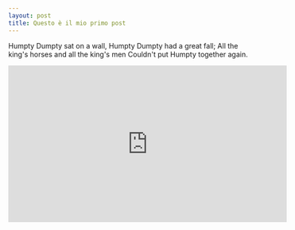 ```yaml
---
layout: post
title: Questo è il mio primo post
---
```



Humpty Dumpty sat on a wall,
Humpty Dumpty had a great fall;
All the king's horses and all the king's men
Couldn't put Humpty together again.

<iframe width="560" height="315" src="https://www.youtube.com/embed/0oKreL1jvkg" frameborder="0" allowfullscreen></iframe>
